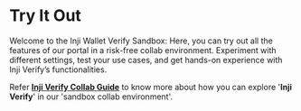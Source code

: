 # Try It Out

Welcome to the Inji Wallet Verify Sandbox: Here, you can try out all the features of our portal in a risk-free collab environment. Experiment with different settings, test your use cases, and get hands-on experience with Inji Verify’s functionalities.

Refer [**Inji Verify Collab Guide**](inji-verify-collab-guide.md) to know more about how you can explore '**Inji Verify**' in our 'sandbox collab environment'.
